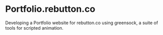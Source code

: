 # Portfolio.rebutton.co
Developing a Portfolio website for rebutton.co using greensock, a suite of tools for scripted animation.
